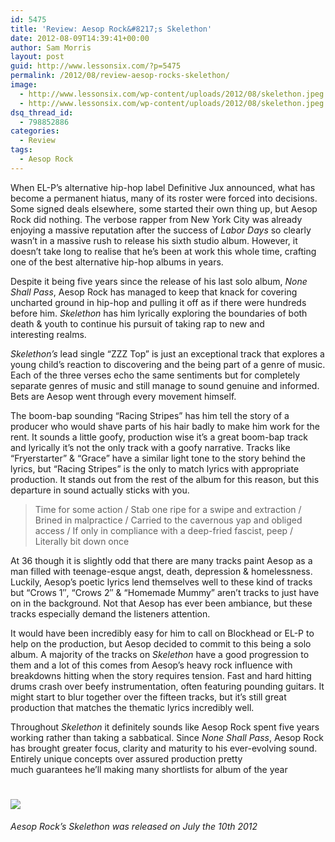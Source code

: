 ```yaml
---
id: 5475
title: 'Review: Aesop Rock&#8217;s Skelethon'
date: 2012-08-09T14:39:41+00:00
author: Sam Morris
layout: post
guid: http://www.lessonsix.com/?p=5475
permalink: /2012/08/review-aesop-rocks-skelethon/
image:
  - http://www.lessonsix.com/wp-content/uploads/2012/08/skelethon.jpeg
  - http://www.lessonsix.com/wp-content/uploads/2012/08/skelethon.jpeg
dsq_thread_id:
  - 798852886
categories:
  - Review
tags:
  - Aesop Rock
---
```

When EL-P&#8217;s alternative hip-hop label Definitive Jux announced, what has become a permanent hiatus, many of its roster were forced into decisions. Some signed deals elsewhere, some started their own thing up, but Aesop Rock did nothing. The verbose rapper from New York City was already enjoying a massive reputation after the success of _Labor Days_ so clearly wasn&#8217;t in a massive rush to release his sixth studio album. However, it doesn&#8217;t take long to realise that he&#8217;s been at work this whole time, crafting one of the best alternative hip-hop albums in years.

<!--more-->

Despite it being five years since the release of his last solo album, _None Shall Pass_, Aesop Rock has managed to keep that knack for covering uncharted ground in hip-hop and pulling it off as if there were hundreds before him. _Skelethon_ has him lyrically exploring the boundaries of both death & youth to continue his pursuit of taking rap to new and interesting realms.

_Skelethon&#8217;s_ lead single &#8220;ZZZ Top&#8221; is just an exceptional track that explores a young child&#8217;s reaction to discovering and the being part of a genre of music. Each of the three verses echo the same sentiments but for completely separate genres of music and still manage to sound genuine and informed. Bets are Aesop went through every movement himself.

The boom-bap sounding &#8220;Racing Stripes&#8221; has him tell the story of a producer who would shave parts of his hair badly to make him work for the rent. It sounds a little goofy, production wise it&#8217;s a great boom-bap track and lyrically it&#8217;s not the only track with a goofy narrative. Tracks like &#8220;Fryerstarter&#8221; & &#8220;Grace&#8221; have a similar light tone to the story behind the lyrics, but &#8220;Racing Stripes&#8221; is the only to match lyrics with appropriate production. It stands out from the rest of the album for this reason, but this departure in sound actually sticks with you.

> Time for some action / Stab one ripe for a swipe and extraction / Brined in malpractice / Carried to the cavernous yap and obliged access / If only in compliance with a deep-fried fascist, peep / Literally bit down once

At 36 though it is slightly odd that there are many tracks paint Aesop as a man filled with teenage-esque angst, death, depression & homelessness. Luckily, Aesop&#8217;s poetic lyrics lend themselves well to these kind of tracks but &#8220;Crows 1&#8243;, &#8220;Crows 2&#8243; & &#8220;Homemade Mummy&#8221; aren&#8217;t tracks to just have on in the background. Not that Aesop has ever been ambiance, but these tracks especially demand the listeners attention.

It would have been incredibly easy for him to call on Blockhead or EL-P to help on the production, but Aesop decided to commit to this being a solo album. A majority of the tracks on _Skelethon_ have a good progression to them and a lot of this comes from Aesop&#8217;s heavy rock influence with breakdowns hitting when the story requires tension. Fast and hard hitting drums crash over beefy instrumentation, often featuring pounding guitars. It might start to blur together over the fifteen tracks, but it&#8217;s still great production that matches the thematic lyrics incredibly well.

Throughout _Skelethon_ it definitely sounds like Aesop Rock spent five years working rather than taking a sabbatical. Since _None Shall Pass_, Aesop Rock has brought greater focus, clarity and maturity to his ever-evolving sound. Entirely unique concepts over assured production pretty much guarantees he&#8217;ll making many shortlists for album of the year

# ![](http://www.lessonsix.com/wp-content/themes/lessonsix/images/review_four.png)

_Aesop Rock&#8217;s Skelethon was released on July the 10th 2012_